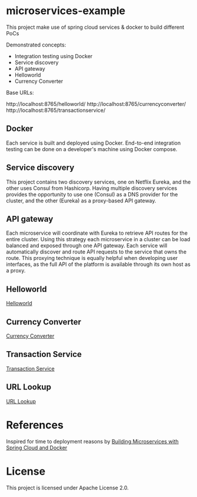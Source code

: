 # microservices-example
This project make use of spring cloud services &amp; docker to build different PoCs

Demonstrated concepts:

* Integration testing using Docker
* Service discovery
* API gateway
* Helloworld
* Currency Converter

Base URLs:

http://localhost:8765/helloworld/
http://localhost:8765/currencyconverter/
http://localhost:8765/transactionservice/

## Docker

Each service is built and deployed using Docker. End-to-end integration testing can be done on a developer's machine using Docker compose.

## Service discovery

This project contains two discovery services, one on Netflix Eureka, and the other uses Consul from Hashicorp. Having multiple discovery services provides the opportunity to use one (Consul) as a DNS provider for the cluster, and the other (Eureka) as a proxy-based API gateway.

## API gateway

Each microservice will coordinate with Eureka to retrieve API routes for the entire cluster. Using this strategy each microservice in a cluster can be load balanced and exposed through one API gateway. Each service will automatically discover and route API requests to the service that owns the route. This proxying technique is equally helpful when developing user interfaces, as the full API of the platform is available through its own host as a proxy.

## Helloworld

[Helloworld](https://github.com/Leopold-D/microservices-example/tree/master/helloworld-microservice/README.md)

## Currency Converter

[Currency Converter](https://github.com/Leopold-D/microservices-example/tree/master/currencyconverter-microservice/README.md)

## Transaction Service

[Transaction Service](https://github.com/Leopold-D/microservices-example/tree/master/transactionservice-microservice/README.md)

## URL Lookup

[URL Lookup](https://github.com/Leopold-D/microservices-example/tree/master/urlmapper-microservice/README.md)

# References

Inspired for time to deployment reasons by [Building Microservices with Spring Cloud and Docker](http://www.kennybastani.com/2015/07/spring-cloud-docker-microservices.html)

# License

This project is licensed under Apache License 2.0.

